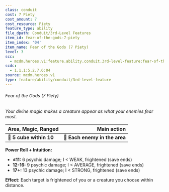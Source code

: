 ```yaml
---
class: conduit
cost: 7 Piety
cost_amount: 7
cost_resource: Piety
feature_type: ability
file_dpath: Conduit/3rd-Level Features
item_id: fear-of-the-gods-7-piety
item_index: '04'
item_name: Fear of the Gods (7 Piety)
level: 3
scc:
  - mcdm.heroes.v1:feature.ability.conduit.3rd-level-feature:fear-of-the-gods-7-piety
scdc:
  - 1.1.1:5.2.7.6:04
source: mcdm.heroes.v1
type: feature/ability/conduit/3rd-level-feature
---
```


###### Fear of the Gods (7 Piety)

*Your divine magic makes a creature appear as what your enemies fear most.*

| **Area, Magic, Ranged** |               **Main action** |
| ----------------------- | ----------------------------: |
| **📏 5 cube within 10** | **🎯 Each enemy in the area** |

**Power Roll + Intuition:**

- **≤11:** 6 psychic damage; I < WEAK, frightened (save ends)
- **12-16:** 9 psychic damage; I < AVERAGE, frightened (save ends)
- **17+:** 13 psychic damage; I < STRONG, frightened (save ends)

**Effect:** Each target is frightened of you or a creature you choose within distance.

